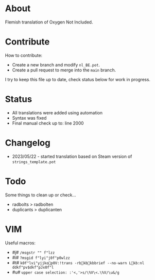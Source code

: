 # About
Flemish translation of Oxygen Not Included. 

# Contribute
How to contribute:
- Create a new branch and modify `nl_BE.pot`. 
- Create a pull request to merge into the `main` branch.

I try to keep this file up to date, check status below for work in progress.

# Status
- All translations were added using automation
- Syntax was fixed
- Final manual check up to: line 2000 

# Changelog
- 2023/05/22 - started translation based on Steam version of `strings_template.pot` 

# Todo
Some things to clean up or check...
- radbolts > radbolten
- duplicants > duplicanten

# VIM
Useful macros:
- #j# `/msgstr ""f"lzz`
- #i# `?msgidf"lyi"j0f"p0wlzz`
- #t# `k0f"lvi"yjjkop0V:!trans -rbkbkbbrief --no-warn Lkb:nlddkf"pv$dkf"pJx0f"l`
- #u# `upper case selection: :'<,'>s/\%V\<.\%V/\u&/g`
